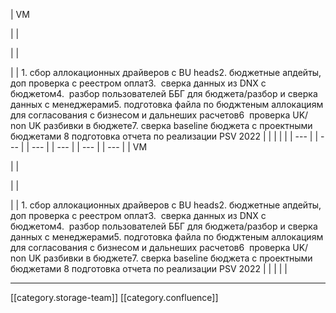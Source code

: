 





| VM

 | 
| 

 | 
|    

 | 
| 1. сбор аллокационных драйверов с BU heads2. бюджетные апдейты, доп проверка с реестром оплат3.  сверка данных из DNX c  бюджетом4.  разбор пользователей ББГ для бюджета/разбор и сверка данных с менеджерами5. подготовка файла по бюджтеным аллокациям для согласования с бизнесом и дальнеших расчетов6  проверка UK/ non UK разбивки в бюджете7. сверка baseline бюджета с проектными бюджетами 8 подготовка отчета по реализации PSV 2022 | 
|  | 
|  | 
|  --- | 
|  --- | 
|  --- | 
|  --- | 
|  --- | 
|  --- | 
| VM

 | 
| 

 | 
|    

 | 
| 1. сбор аллокационных драйверов с BU heads2. бюджетные апдейты, доп проверка с реестром оплат3.  сверка данных из DNX c  бюджетом4.  разбор пользователей ББГ для бюджета/разбор и сверка данных с менеджерами5. подготовка файла по бюджтеным аллокациям для согласования с бизнесом и дальнеших расчетов6  проверка UK/ non UK разбивки в бюджете7. сверка baseline бюджета с проектными бюджетами 8 подготовка отчета по реализации PSV 2022 | 
|  | 
|  | 







*****

[[category.storage-team]] 
[[category.confluence]] 
